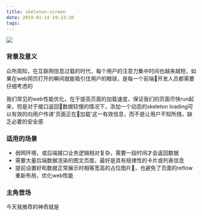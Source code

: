 ```yaml
---
title: skeleton-screen
date: 2019-01-14 19:33:18
tags:
---
```


![](https://ws1.sinaimg.cn/large/e4d30300ly1fz6cm68qftj21280bot91.jpg)

### 背景及意义
众所周知，在互联网信息过载的时代，每个用户的注意力集中时间也越来越短，如果在web网页打开的瞬间就能吸引住用户的眼球，是每一个前端开发人员都需要仔细考虑的

我们常见的web性能优化，在于提高页面的加载速度，保证我们的页面尽快run起来，但是对于接口返回数据较慢的情况下，添加一个动态的skeleton loading可以有效的向用户传递'页面正在加载'这一有效信息，而不是让用户不知所措，缺乏必要的安全感

### 适用的场景
- 弱网环境，或后端接口业务逻辑相对复杂，需要一段时间才会返回数据
- 需要大量后端数据渲染的图文页面，最好是具有规律性的卡片或列表信息
- 提前设置好和数据正常展示时相等宽高的占位图片，也避免了页面的reflow重新布局，优化web性能

### 主角登场
今天我推荐的神奇就是
